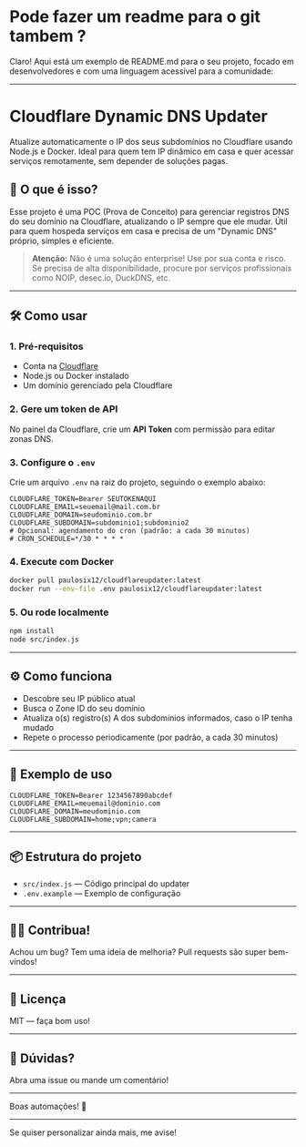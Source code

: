 # Pode fazer um readme para o git tambem ?

Claro! Aqui está um exemplo de README.md para o seu projeto, focado em desenvolvedores e com uma linguagem acessível para a comunidade:

---

# Cloudflare Dynamic DNS Updater

Atualize automaticamente o IP dos seus subdomínios no Cloudflare usando Node.js e Docker. Ideal para quem tem IP dinâmico em casa e quer acessar serviços remotamente, sem depender de soluções pagas.

## 🚀 O que é isso?

Esse projeto é uma POC (Prova de Conceito) para gerenciar registros DNS do seu domínio na Cloudflare, atualizando o IP sempre que ele mudar. Útil para quem hospeda serviços em casa e precisa de um "Dynamic DNS" próprio, simples e eficiente.

> **Atenção:** Não é uma solução enterprise! Use por sua conta e risco. Se precisa de alta disponibilidade, procure por serviços profissionais como NOIP, desec.io, DuckDNS, etc.

---

## 🛠️ Como usar

### 1. Pré-requisitos

- Conta na [Cloudflare](https://www.cloudflare.com/)
- Node.js ou Docker instalado
- Um domínio gerenciado pela Cloudflare


### 2. Gere um token de API

No painel da Cloudflare, crie um **API Token** com permissão para editar zonas DNS.

### 3. Configure o `.env`

Crie um arquivo `.env` na raiz do projeto, seguindo o exemplo abaixo:

```env
CLOUDFLARE_TOKEN=Bearer SEUTOKENAQUI
CLOUDFLARE_EMAIL=seuemail@mail.com.br
CLOUDFLARE_DOMAIN=seudominio.com.br
CLOUDFLARE_SUBDOMAIN=subdominio1;subdominio2
# Opcional: agendamento do cron (padrão: a cada 30 minutos)
# CRON_SCHEDULE=*/30 * * * *
```


### 4. Execute com Docker

```bash
docker pull paulosix12/cloudflareupdater:latest
docker run --env-file .env paulosix12/cloudflareupdater:latest
```


### 5. Ou rode localmente

```bash
npm install
node src/index.js
```


---

## ⚙️ Como funciona

- Descobre seu IP público atual
- Busca o Zone ID do seu domínio
- Atualiza o(s) registro(s) A dos subdomínios informados, caso o IP tenha mudado
- Repete o processo periodicamente (por padrão, a cada 30 minutos)

---

## 📝 Exemplo de uso

```env
CLOUDFLARE_TOKEN=Bearer 1234567890abcdef
CLOUDFLARE_EMAIL=meuemail@dominio.com
CLOUDFLARE_DOMAIN=meudominio.com
CLOUDFLARE_SUBDOMAIN=home;vpn;camera
```


---

## 📦 Estrutura do projeto

- `src/index.js` — Código principal do updater
- `.env.example` — Exemplo de configuração

---

## 🧑‍💻 Contribua!

Achou um bug? Tem uma ideia de melhoria? Pull requests são super bem-vindos!

---

## 📄 Licença

MIT — faça bom uso!

---

## 💬 Dúvidas?

Abra uma issue ou mande um comentário!

---

Boas automações! 🚀

---

Se quiser personalizar ainda mais, me avise!

